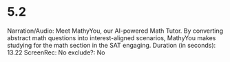 # 5.2

Narration/Audio: Meet MathyYou, our AI-powered Math Tutor. By converting abstract math questions into interest-aligned scenarios, MathyYou makes studying for the math section in the SAT engaging.
Duration (in seconds): 13.22
ScreenRec: No
exclude?: No